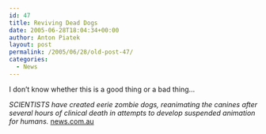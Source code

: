 ```yaml
---
id: 47
title: Reviving Dead Dogs
date: 2005-06-28T18:04:34+00:00
author: Anton Piatek
layout: post
permalink: /2005/06/28/old-post-47/
categories:
  - News
---
```

I don&#8217;t know whether this is a good thing or a bad thing&#8230;

<cite>SCIENTISTS have created eerie zombie dogs, reanimating the canines after several hours of clinical death in attempts to develop suspended animation for humans.</cite> [news.com.au](http://www.news.com.au/story/0,10117,15739502-13762,00.html)